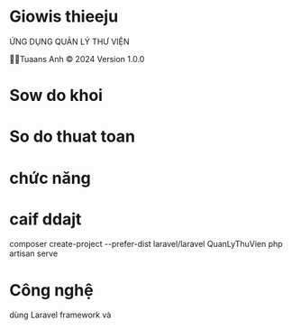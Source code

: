 # Giowis thieeju
ỨNG DỤNG QUẢN LÝ THƯ VIỆN

🐻‍❄️Tuaans Anh
©️ 2024 Version 1.0.0
# Sow do khoi

# So do thuat toan

# chức năng

# caif ddajt
composer create-project --prefer-dist laravel/laravel QuanLyThuVien
php artisan serve

# Công nghệ

dùng Laravel framework và 

